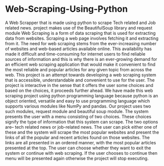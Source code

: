 # Web-Scraping-Using-Python
A Web Scrapper that is made using python to scrape Tech related and Job related news.
project makes use of the BeautifulSoup library and request module Web Scraping is a form of data scraping that is used for extracting data from websites. Scraping a web page involves fetching it and extracting from it. The need for web scraping stems from the ever-increasing number of websites and web-based articles available online. This availability has made it difficult and time-consuming for internet users to find reliable sources of information and this is why there is an ever-growing demand for an efficient web scraping application that would make it convenient to find the most reliable and popular articles for any given topic from across the web. This project is an attempt towards developing a web scraping system that is accessible, understandable and convenient to use for the user. The project is interactive in the sense that it offers the user some choices and based on the choices, it proceeds further ahead. We have made this web scraping project using python programming language because python is an object oriented, versatile and easy to use programming language which supports various modules like NumPy and pandas. Our project uses two such modules, request module and beautiful soup module. The system presents the user with a menu consisting of two choices. These choices signify the type of information that this system can scrape. The two options are– tech related news or job-related news. The user can pick either one of these and the system will scrape the most popular websites and present the links of all the popular and recent articles found on those websites. The links are all presented in an ordered manner, with the most popular articles presented at the top. The user can choose whether they want to exit the system or continue with web scraping. If the user chooses to continue then menu will be presented again otherwise the project will stop executing.


